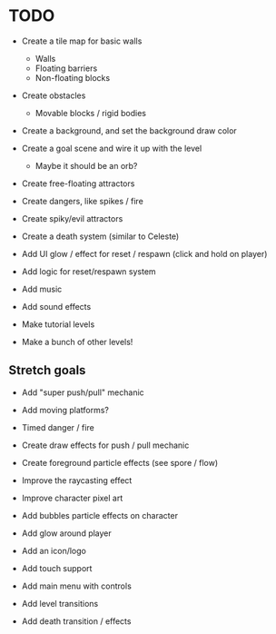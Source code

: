 # TODO

- Create a tile map for basic walls
  - Walls
  - Floating barriers
  - Non-floating blocks
- Create obstacles
  - Movable blocks / rigid bodies
- Create a background, and set the background draw color
- Create a goal scene and wire it up with the level
  - Maybe it should be an orb?
- Create free-floating attractors
- Create dangers, like spikes / fire
- Create spiky/evil attractors
- Create a death system (similar to Celeste)
- Add UI glow / effect for reset / respawn (click and hold on player)
- Add logic for reset/respawn system
- Add music
- Add sound effects

- Make tutorial levels
- Make a bunch of other levels!

## Stretch goals

- Add "super push/pull" mechanic
- Add moving platforms?
- Timed danger / fire

- Create draw effects for push / pull mechanic
- Create foreground particle effects (see spore / flow)
- Improve the raycasting effect
- Improve character pixel art
- Add bubbles particle effects on character
- Add glow around player
- Add an icon/logo

- Add touch support

- Add main menu with controls
- Add level transitions
- Add death transition / effects
